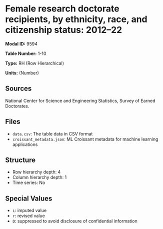 # Female research doctorate recipients, by ethnicity, race, and citizenship status: 2012&#8211;22

**Modal ID:** 9594

**Table Number:** 1-10

**Type:** RH (Row Hierarchical)

**Units:** (Number)

## Sources

National Center for Science and Engineering Statistics, Survey of Earned Doctorates.

## Files

- `data.csv`: The table data in CSV format
- `croissant_metadata.json`: ML Croissant metadata for machine learning applications

## Structure

- Row hierarchy depth: 4
- Column hierarchy depth: 1
- Time series: No

## Special Values

- `i`: imputed value
- `r`: revised value
- `D`: suppressed to avoid disclosure of confidential information
